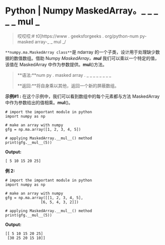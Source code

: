 # Python | Numpy MaskedArray。_ _ _ _ _ mul _

> 哎哎哎:# t0]https://www . geeksforgeeks . org/python-num py-masked array-_ _ mul _/

`**numpy.ma.MaskedArray class**`是 ndarray 的一个子类，设计用于处理缺少数据的数值数组。借助 Numpy *MaskedArray。__mul__* 我们可以乘以一个特定的值，该值在 MaskedArray 中作为参数提供。__mul__()方法。

> **语法:**num py . masked array . _ _ _ _ _ _ _ _
> 
> **返回:**将自身乘以其他，返回一个新的屏蔽数组。

**示例#1 :**
在这个示例中，我们可以看到数组中的每个元素都与方法 MaskedArray 中作为参数给出的值相乘。__mul__()。

```
# import the important module in python 
import numpy as np 

# make an array with numpy 
gfg = np.ma.array([1, 2, 3, 4, 5]) 

# applying MaskedArray.__mul__() method 
print(gfg.__mul__(5)) 
```

**Output:**

```
[ 5 10 15 20 25]

```

**例 2:**

```
# import the important module in python 
import numpy as np 

# make an array with numpy 
gfg = np.ma.array([[1, 2, 3, 4, 5], 
                [6, 5, 4, 3, 2]]) 

# applying MaskedArray.__mul__() method 
print(gfg.__mul__(5)) 
```

**Output:**

```
[[ 5 10 15 20 25]
 [30 25 20 15 10]]

```